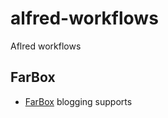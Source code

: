 alfred-workflows
================

Aflred workflows 

## FarBox

* [FarBox](//www.farbox.com) blogging supports
